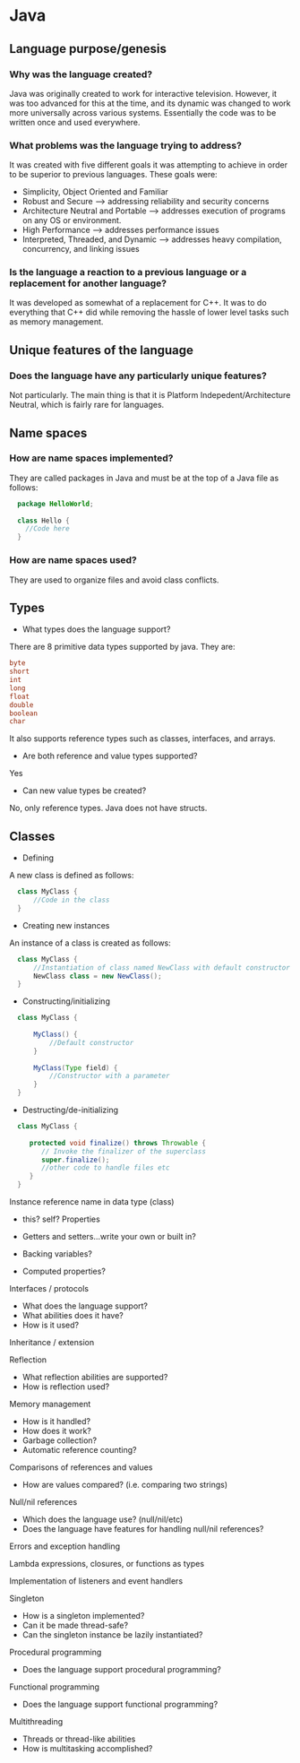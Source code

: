 # Java

## Language purpose/genesis

### Why was the language created?

Java was originally created to work for interactive television. However, it was too advanced 
for this at the time, and its dynamic was changed to work more universally across various systems.
Essentially the code was to be written once and used everywhere. 

### What problems was the language trying to address?

It was created with five different goals it was attempting to achieve in order to be superior to 
previous languages. These goals were: 
* Simplicity, Object Oriented and Familiar
* Robust and Secure --> addressing reliability and security concerns
* Architecture Neutral and Portable --> addresses execution of programs on any OS or environment.  
* High Performance --> addresses performance issues
* Interpreted, Threaded, and Dynamic --> addresses heavy compilation, concurrency, and linking issues

### Is the language a reaction to a previous language or a replacement for another language?
It was developed as somewhat of a replacement for C++. It was to do everything that C++ did while 
removing the hassle of lower level tasks such as memory management. 

## Unique features of the language

### Does the language have any particularly unique features?
Not particularly. The main thing is that it is Platform Indepedent/Architecture Neutral, which is 
fairly rare for languages. 

## Name spaces 
### How are name spaces implemented?
They are called packages in Java and must be at the top of a Java file as follows: 
```java 
  package HelloWorld; 
  
  class Hello {
    //Code here
  }
```
### How are name spaces used?
They are used to organize files and avoid class conflicts. 

## Types

* What types does the language support?

There are 8 primitive data types supported by java. They are: 
```java
byte
short
int
long
float
double
boolean
char
```
It also supports reference types such as classes, interfaces, and arrays.

* Are both reference and value types supported?

Yes

* Can new value types be created?

No, only reference types. Java does not have structs.

## Classes

* Defining

A new class is defined as follows: 
```java 
  class MyClass {
      //Code in the class
  }
```

* Creating new instances

An instance of a class is created as follows: 
```java 
  class MyClass {
      //Instantiation of class named NewClass with default constructor
      NewClass class = new NewClass();
  } 
```

* Constructing/initializing

```java 
  class MyClass {
      
      MyClass() {
          //Default constructor
      }
      
      MyClass(Type field) {
          //Constructor with a parameter
      }    
  }
```

* Destructing/de-initializing

```java 
  class MyClass {
      
     protected void finalize() throws Throwable {
        // Invoke the finalizer of the superclass
        super.finalize();
        //other code to handle files etc
     }
  }
```

Instance reference name in data type (class)

* this? self?
Properties

* Getters and setters…write your own or built in?
* Backing variables?
* Computed properties?

Interfaces / protocols

* What does the language support?
* What abilities does it have?
* How is it used?

Inheritance / extension

Reflection

* What reflection abilities are supported?
* How is reflection used?

Memory management

* How is it handled?
* How does it work?
* Garbage collection?
* Automatic reference counting?

Comparisons of references and values

* How are values compared? (i.e. comparing two strings)

Null/nil references

* Which does the language use? (null/nil/etc)
* Does the language have features for handling null/nil references?

Errors and exception handling

Lambda expressions, closures, or functions as types

Implementation of listeners and event handlers

Singleton

* How is a singleton implemented?
* Can it be made thread-safe?
* Can the singleton instance be lazily instantiated?

Procedural programming

* Does the language support procedural programming?

Functional programming

* Does the language support functional programming?

Multithreading

* Threads or thread-like abilities
* How is multitasking accomplished?
